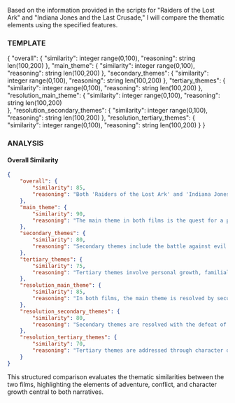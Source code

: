 Based on the information provided in the scripts for "Raiders of the Lost Ark" and "Indiana Jones and the Last Crusade," I will compare the thematic elements using the specified features. 

### TEMPLATE
{
    "overall": {
        "similarity": integer range(0,100),
        "reasoning": string len(100,200)
    },
    "main_theme": {
        "similarity": integer range(0,100),
        "reasoning": string len(100,200)
    },
    "secondary_themes": {
        "similarity": integer range(0,100),
        "reasoning": string len(100,200)
    },
    "tertiary_themes": {
        "similarity": integer range(0,100),
        "reasoning": string len(100,200)
    },
    "resolution_main_theme": {
        "similarity": integer range(0,100),
        "reasoning": string len(100,200)  
    },
    "resolution_secondary_themes": {
        "similarity": integer range(0,100),
        "reasoning": string len(100,200) 
    },
    "resolution_tertiary_themes": {
        "similarity": integer range(0,100),
        "reasoning": string len(100,200)
    }
}

### ANALYSIS
#### Overall Similarity
```json
{
    "overall": {
        "similarity": 85,
        "reasoning": "Both 'Raiders of the Lost Ark' and 'Indiana Jones and the Last Crusade' share similar adventure-driven narratives centered around historical artifacts with supernatural significance. They both follow Indiana Jones as he navigates perilous situations to achieve his goals."
    },
    "main_theme": {
        "similarity": 90,
        "reasoning": "The main theme in both films is the quest for a powerful artifact— the Ark of the Covenant in 'Raiders of the Lost Ark' and the Holy Grail in 'The Last Crusade'. Both artifacts hold religious significance and immense power, driving the story's adventure and conflict."
    },
    "secondary_themes": {
        "similarity": 80,
        "reasoning": "Secondary themes include the battle against evil forces, personal sacrifice, and the clash between scientific skepticism and supernatural belief. Both films feature Nazis as antagonists, with themes of good versus evil and the importance of preserving history."
    },
    "tertiary_themes": {
        "similarity": 75,
        "reasoning": "Tertiary themes involve personal growth, familial relationships, and mentorship. 'The Last Crusade' explores Indiana’s relationship with his father, adding depth to the character. 'Raiders' touches on his connections with colleagues and love interests."
    },
    "resolution_main_theme": {
        "similarity": 85,
        "reasoning": "In both films, the main theme is resolved by securing the artifact and preventing its misuse by evil forces. 'Raiders' ends with the Ark being safely stored away, while 'The Last Crusade' concludes with the Grail being left behind but its secrets remaining protected."
    },
    "resolution_secondary_themes": {
        "similarity": 80,
        "reasoning": "Secondary themes are resolved with the defeat of the antagonists and the survival of key characters. In 'Raiders', the Nazis are destroyed by the Ark's power. In 'The Last Crusade', the Nazis are thwarted, and Indiana reconciles with his father."
    },
    "resolution_tertiary_themes": {
        "similarity": 70,
        "reasoning": "Tertiary themes are addressed through character development and the closing of personal arcs. In 'Raiders', Indiana's romantic interest is hinted at a future relationship, while in 'The Last Crusade', the father-son relationship reaches a resolution."
    }
}
```

This structured comparison evaluates the thematic similarities between the two films, highlighting the elements of adventure, conflict, and character growth central to both narratives.